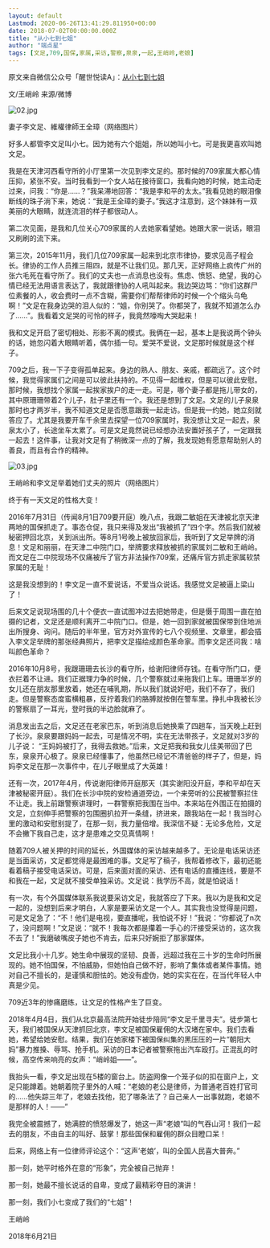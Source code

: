 ```yaml
---
layout: default
Lastmod: 2020-06-26T13:41:29.811950+00:00
date: 2018-07-02T00:00:00.000Z
title: "从小七到七姐"
author: "端点星"
tags: [文足,709,国保,家属,采访,警察,泉泉,一起,王峭岭,老娘]
---
```


原文来自微信公众号「醒世悦读A」：[从小七到七姐](https://mp.weixin.qq.com/s/9S0XzYwa7DAOYw_MuSwNvA)

文/王峭岭 来源/微博

![02.jpg](https://images.weserv.nl/?url=https%3A//i.loli.net/2018/08/05/5b666721bfc91.jpg)

妻子李文足、維權律師王全璋（网络图片）

好多人都管李文足叫小七。因为她有六个姐姐，所以她叫小七。可是我更喜欢叫她文足。

我是在天津河西看守所的小厅里第一次见到李文足的。那时候的709家属大都心情压抑，紧张不安。当时我看到一个女人站在接待窗口，我看向她的时候，她主动走过来，问我：“你是……？”我呆滞地回答：“我是李和平的太太。”我看见她的眼泪像断线的珠子淌下来，她说：“我是王全璋的妻子。”我这才注意到，这个妹妹有一双美丽的大眼睛，就连流泪的样子都很动人。

第二次见面，是我和几位关心709家属的人去她家看望她。她跟大家一说话，眼泪又刷刷的流下来。

第三次，2015年11月，我们几位709家属一起来到北京市律协，要求见高子程会长。律协的工作人员推三阻四，就是不让我们见。那几天，正好网络上疯传广州的张六毛死在看守所了。我们的丈夫也一点消息也没有。焦虑、愤怒、绝望，我的心情已经无法用语言表达了，我就跟律协的人吼叫起来。我边哭边骂：“你们这群尸位素餐的人，收会费时一点不含糊，需要你们帮帮律师的时候一个个缩头乌龟啊！”文足在我身边哭的泪人似的：“姐，你别哭了。你都哭了，我就不知道怎么办了……”。我看着文足哭的可怜的样子，我竟然嚎啕大哭起来！

我和文足开启了密切相处、形影不离的模式。我俩在一起，基本上是我说两个钟头的话，她忽闪着大眼睛听着，偶尔插一句。爱哭不爱说，文足那时候就是这个样子。

709之后，我一下子变得孤单起来。身边的熟人、朋友、亲戚，都疏远了。这个时候，我觉得家属们之间是可以彼此扶持的。不见得一起维权，但是可以彼此安慰。那时候，我想找个家属一起挨家挨户的走一走。可是，哪个妻子都是拖儿带女的，其中原珊珊带着2个儿子，肚子里还有一个。我还是想到了文足。文足的儿子泉泉那时也才两岁半，我不知道文足是否愿意跟我一起走访。但是我一约她，她立刻就答应了。尤其是我要开车千余里去探望一位709家属时，我没想让文足一起去，泉泉太小了，长途坐车太累了。可是文足竟然说已经想办法安置好孩子了，一定跟我一起去！这件事，让我对文足有了稍微深一点的了解，我发现她有愿意帮助别人的善良，而且有合作的精神。

![03.jpg](https://images.weserv.nl/?url=https%3A//i.loli.net/2018/08/05/5b66672202ee2.jpg)

王峭岭和李文足举着她们丈夫的照片（网络图片）

终于有一天文足的性格大变！

2016年7月31日（传闻8月1日709要开庭）晚八点，我跟二敏姐在天津被北京天津两地的国保抓走了。事态仓促，我只来得及发出“我被抓了”四个字。然后我们就被秘密押回北京，关到派出所。等8月1号晚上被放回家后，我听到了文足举牌的消息！文足和丽丽，在天津二中院门口，举牌要求释放被抓的家属刘二敏和王峭岭。而文足在二中院现场不仅痛被斥了官方非法操作709案，还痛斥官方抓走家属软禁家属的无耻！

这是我没想到的！李文足一直不爱说话，不爱当众说话。我感觉文足被逼上梁山了！

后来文足说现场围的几十个便衣一直试图冲过去把她带走，但是慑于周围一直在拍摄的记者，文足还是顺利离开二中院门口。但是，她一回到家就被国保带到住地派出所搜身、询问。随后的半年里，官方对外宣传的七八个视频里、文章里，都会插入李文足举牌的那张经典照片，把李文足描绘成颜色革命家。而李文足还问我：啥叫颜色革命？

2016年10月8号，我跟珊珊去长沙的看守所，给谢阳律师存钱。在看守所门口，便衣拦着不让进。我们正据理力争的时候，几个警察就过来拖我们上车。珊珊半岁的女儿还在朋友那里放着，她还在哺乳期，所以我们就说好吧，我们不存了，我们走。但是警察态度蛮横粗暴，反拧着我们的胳膊就按倒在警车里。挣扎中我被长沙的警察扇了一耳光，登时我的半边脸就麻了。

消息发出去之后，文足还在老家巴东，听到消息后她换乘了四趟车，当天晚上赶到了长沙。泉泉要跟妈妈一起去，可是情况不明，实在无法带孩子，文足就对3岁的儿子说： “王妈妈被打了，我得去救她。”后来，文足把我和我女儿佳美带回了巴东，泉泉开心极了。泉泉已经懂事了，他虽然已经记不清爸爸的样子了，但是，妈妈李文足在那一次事件中，在儿子眼里成了大英雄！

还有一次，2017年4月，传说谢阳律师开庭那天（其实谢阳没开庭，李和平却在天津被秘密开庭）。我们在长沙中院的安检通道旁边，一个来旁听的公民被警察拦住不让走。我上前跟警察讲理时，一群警察把我围在当中。本来站在外围正在拍摄的文足，立刻伸手把警察的包围圈扒拉开一条缝，挤进来，跟我站在一起！我当时心里的激动和安慰别提了，在那一刻，我力量倍增。我深信不疑：无论多危险，文足不会撇下我自己走，这才是患难之交见真情啊！

随着709人被关押的时间的延长，外国媒体的采访越来越多了。无论是电话采访还是当面采访，文足都觉得是最困难的事。文足写了稿子，我帮着修改下，最初还能看着稿子接受电话采访。可是，后来面对面的采访、还有电话的直播连线，要是不和我在一起，文足就不接受单独采访。文足说：我学历不高，就是怕说话！

有一次，有个外国媒体联系我说要采访文足，我就答应了下来。我以为是我和文足一起的，没想到后来才明白，人家是要采访文足一个人。其实我也没觉得是问题，可是文足急了：“不！他们是电视，要直播呢，我怕说不好！”我说：“你都说了n次了，没问题啊！”文足说：“就不！我每次都是攥着一手心的汗接受采访的，这次我不去了！”我磨破嘴皮子她也不肯去，后来只好婉拒了那家媒体。

文足比我小十几岁。她生命中展现的坚韧、良善，远超过我在三十岁的生命时所展现的。她不怕国保，不怕威胁，但她怕自己做不好，影响了集体或者某件事情。她对自己不擅长的，是谨慎和胆怯的。她没有虚伪，她的实实在在，在当代年轻人中真是少见。

709近3年的惨痛磨练，让文足的性格产生了巨变。

2018年4月4日，我们从北京最高法院开始徒步陪同“李文足千里寻夫”。徒步第七天，我们被国保从天津抓回北京，李文足被国保雇佣的大汉堵在家中。我们去看她，希望给她安慰。结果，我们在她家楼下被国保纠集的黑压压的一片“朝阳大妈”暴力推搡、辱骂、抢手机。采访的日本记者被警察拖出汽车殴打。正混乱的时候，高空传来响亮的女声：“峭岭姐——”。

我抬头一看，李文足出现在5楼的窗台上。防盗网像一个笼子似的扣在窗户上，文足只能蹲着。她朝着院子里外的人喊：“老娘的老公是律师，为普通老百姓打官司的……他失踪三年了，老娘去找他，犯了哪条法了？自己亲人一出事就跑，老娘不是那样的人！——”

我完全被震撼了，她满腔的愤怒爆发了，她这一声“老娘”叫的气吞山河！我们一起去的朋友，不由自主的叫好、鼓掌！那些国保和雇佣的群众目瞪口呆！

后来，网络上有一位律师评论这个：“这声’老娘’，叫的全国人民喜大普奔。”

那一刻，她平时格外在意的“形象”，完全被自己抛弃！

那一刻，她最不擅长说话的自卑，变成了最精彩夺目的演讲！

那一刻，我们小七变成了我们的“七姐”！

王峭岭

2018年6月21日

